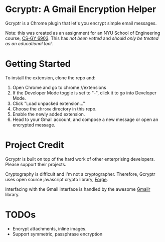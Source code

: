Gcryptr: A Gmail Encryption Helper
==================================

Gcryptr is a Chrome plugin that let's you encrypt simple email messages. 

Note: this was created as an assignment for an NYU School of Engineering course, [CS-GY 6903](http://bulletin.engineering.nyu.edu/preview_course_nopop.php?catoid=2&coid=2437). This has *not been vetted* and *should only be treated as an educational tool*.

Getting Started
===============

To install the extension, clone the repo and:

1. Open Chrome and go to chrome://extensions
2. If the Developer Mode toggle is set to "-", click it to go into Developer Mode.
3. Click "Load unpacked extension..."
4. Choose the `chrome` directory in this repo.
5. Enable the newly added extension.
6. Head to your Gmail account, and compose a new message or open an encrypted message.

Project Credit
==============

Gcryptr is built on top of the hard work of other enterprising developers. Please support their projects.

Cryptography is difficult and I'm not a cryptographer. Therefore, Gcryptr uses open source javascript crypto library, [Forge](https://github.com/digitalbazaar/forge).

Interfacing with the Gmail interface is handled by the awesome [Gmailr](https://github.com/jamesyu/gmailr) library.

TODOs
=====

* Encrypt attachments, inline images.
* Support symmetric, passphrase encryption
